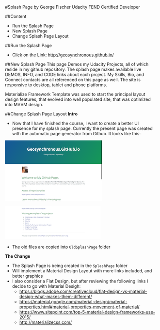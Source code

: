 #Splash Page
by George Fischer
Udacity FEND Certified Developer

##Content
- Run the Splash Page
- New Splash Page
- Change Splash Page Layout

##Run the Splash Page
- Click on the Link: http://geosynchronous.github.io/

##New Splash Page
This page Demos my Udacity Projects, all of which reside in my github repository.  The splash page makes available live DEMOS, INFO, and CODE links about each project.  My Skills, Bio, and Connect contacts are all referenced on this page as well. The site is responsive to desktop, tablet and phone platforms.

Materialize Framework Template was used to start the principal layout design features, that evolved into well populated site, that was optimized into MVVM design.


##Change Splash Page Layout
**Intro**
- Now that I have finished the course, I want to create a better UI presence for my splash page.  Currently the present page was created with the automatic page generator from Github.  It looks like this:

![Screenshot1 Original Splash Page](https://github.com/Geosynchronous/geosynchronous.github.io/blob/master/Docimages/Screen%20Shot%202016-11-28%20at%208.51.08%20PM.png)

![Screenshot2 Original Splash Page](https://github.com/Geosynchronous/geosynchronous.github.io/blob/master/Docimages/Screen%20Shot%202016-11-28%20at%208.51.24%20PM.png)

- The old files are copied into `OldSplashPage` folder

**The Change**
- The Splash Page is being created in the `SplashPage` folder
- Will implement a Material Design Layout with more links included, and better graphics
- I also consider a Flat Design, but after reviewing the following links I decide to go with Material Desigh:
  - https://blogs.adobe.com/creativecloud/flat-design-vs-material-design-what-makes-them-different/
  - https://material.google.com/material-design/material-properties.html#material-properties-movement-of-material/
  - https://www.sitepoint.com/top-5-material-design-frameworks-use-2015/
  - http://materializecss.com/


